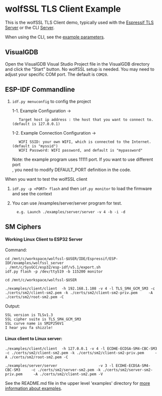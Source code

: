 # wolfSSL TLS Client Example

This is the wolfSSL TLS Client demo, typically used with the [Espressif TLS Server](../wolfssl_server/README.md)
or the CLI [Server](https://github.com/wolfSSL/wolfssl/tree/master/examples/server).

When using the CLI, see the [example parameters](/IDE/Espressif/ESP-IDF/examples#interaction-with-wolfssl-cli).

## VisualGDB

Open the VisualGDB Visual Studio Project file in the VisualGDB directory and click the "Start" button.
No wolfSSL setup is needed. You may need to adjust your specific COM port. The default is `COM20`.

## ESP-IDF Commandline


1. `idf.py menuconfig` to config the project

      1-1. Example Configuration ->  

          Target host ip address : the host that you want to connect to.(default is 127.0.0.1)

     1-2. Example Connection Configuration ->
     
          WIFI SSID: your own WIFI, which is connected to the Internet.(default is "myssid")  
          WIFI Password: WIFI password, and default is "mypassword"
    
    
    Note: the example program uses 11111 port. If you want to use different port  
        , you need to modify DEFAULT_PORT definition in the code.

When you want to test the wolfSSL client

1. `idf.py -p <PORT> flash` and then `idf.py monitor` to load the firmware and see the context  
2. You can use <wolfssl>/examples/server/server program for test.  

         e.g. Launch ./examples/server/server -v 4 -b -i -d

## SM Ciphers

#### Working Linux Client to ESP32 Server

Command:

```
cd /mnt/c/workspace/wolfssl-$USER/IDE/Espressif/ESP-IDF/examples/wolfssl_server
. /mnt/c/SysGCC/esp32/esp-idf/v5.1/export.sh
idf.py flash -p /dev/ttyS19 -b 115200 monitor

```

```
cd /mnt/c/workspace/wolfssl-$USER

./examples/client/client  -h 192.168.1.108 -v 4 -l TLS_SM4_GCM_SM3 -c ./certs/sm2/client-sm2.pem -k ./certs/sm2/client-sm2-priv.pem     -A ./certs/sm2/root-sm2.pem -C
```

Output:

```text
SSL version is TLSv1.3
SSL cipher suite is TLS_SM4_GCM_SM3
SSL curve name is SM2P256V1
I hear you fa shizzle!
```

#### Linux client to Linux server:

```
./examples/client/client  -h 127.0.0.1 -v 4 -l ECDHE-ECDSA-SM4-CBC-SM3     -c ./certs/sm2/client-sm2.pem -k ./certs/sm2/client-sm2-priv.pem     -A ./certs/sm2/root-sm2.pem -C

./examples/server/server                   -v 3 -l ECDHE-ECDSA-SM4-CBC-SM3     -c ./certs/sm2/server-sm2.pem -k ./certs/sm2/server-sm2-priv.pem     -A ./certs/sm2/client-sm2.pem -V
```

See the README.md file in the upper level 'examples' directory for [more information about examples](../README.md).

